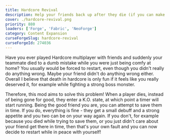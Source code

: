 ```yaml
---
title: Hardcore Revival
description: Help your friends back up after they die (if you can make it in time)
cover: ./hardcore-revival.png
priority: 880
loaders: ['Forge', 'Fabric', 'NeoForge']
category: Content Expansion
curseForgeSlug: hardcore-revival
curseForgeId: 274036
---
```


Have you ever played Hardcore multiplayer with friends and suddenly your teammate died to a dumb mistake while you were just being comfy at home?
You usually would be forced to restart, even though you didn't really do anything wrong.
Maybe your friend didn't do anything wrong either.
Overall I believe that death in hardcore is only fun if it feels like you really deserved it, for example while fighting a strong boss monster.

Therefore, this mod aims to solve this problem!
When a player dies, instead of being gone for good, they enter a K.O. state, at which point a timer will start running.
Being the good friend you are, you can attempt to save them in time.
If you do, everything is fine - they get a small debuff and a strong appetite and you two can be on your way again.
If you don't, for example because you died while trying to save them, or you just didn't care about your friend get there in time, then that's your own fault and you can now decide to restart while in peace with yourself!